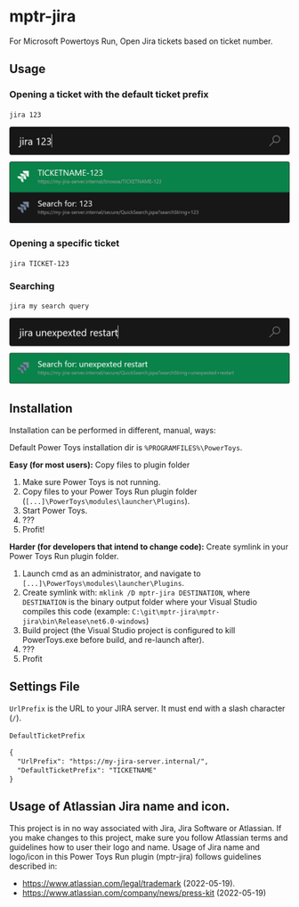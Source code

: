 # mptr-jira

For Microsoft Powertoys Run, Open Jira tickets based on ticket number.

## Usage

### Opening a ticket with the default ticket prefix

`jira 123`

![example screenshot search for numbers](/assets/images/mptr-jira.example.ticket.png)

### Opening a specific ticket

`jira TICKET-123`

### Searching

`jira my search query`

![example screenshot search for numbers](/assets/images/mptr-jira.example.search.png)

## Installation

Installation can be performed in different, manual, ways:

Default Power Toys installation dir is `%PROGRAMFILES%\PowerToys`.

**Easy (for most users):**
Copy files to plugin folder

1. Make sure Power Toys is not running.
2. Copy files to your Power Toys Run plugin folder (`[...]\PowerToys\modules\launcher\Plugins`).
3. Start Power Toys.
4. ???
5. Profit!

**Harder (for developers that intend to change code):**
Create symlink in your Power Toys Run plugin folder.

1. Launch cmd as an administrator, and navigate to `[...]\PowerToys\modules\launcher\Plugins`.
2. Create symlink with: `mklink /D mptr-jira DESTINATION`, where `DESTINATION` is the binary output folder where your Visual Studio compiles this code (example: `C:\git\mptr-jira\mptr-jira\bin\Release\net6.0-windows`)
3. Build project (the Visual Studio project is configured to kill PowerToys.exe before build, and re-launch after).
3. ???
4. Profit

## Settings File

`UrlPrefix` is the URL to your JIRA server. It must end with a slash character (`/`).

`DefaultTicketPrefix`

```
{
  "UrlPrefix": "https://my-jira-server.internal/",
  "DefaultTicketPrefix": "TICKETNAME"
}
```

## Usage of Atlassian Jira name and icon.
This project is in no way associated with Jira, Jira Software or Atlassian. If you make changes to this project, make sure you follow Atlassian terms and guidelines how to user their logo and name.
Usage of Jira name and logo/icon in this Power Toys Run plugin (mptr-jira) follows guidelines described in:
- https://www.atlassian.com/legal/trademark (2022-05-19).
- https://www.atlassian.com/company/news/press-kit (2022-05-19)